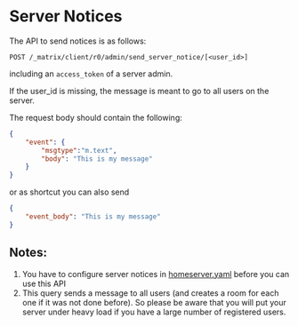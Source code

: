 # Server Notices

The API to send notices is as follows:

```
POST /_matrix/client/r0/admin/send_server_notice/[<user_id>]
```

including an `access_token` of a server admin.

If the user_id is missing, the message is meant to go to all users on the server.

The request body should contain the following:

```json
{
    "event": {
        "msgtype":"m.text",
        "body": "This is my message"
    }
}
```
or as shortcut you can also send
```json
{
    "event_body": "This is my message"
}
```

## Notes:
1) You have to configure server notices in [homeserver.yaml](../server_notices.md) before
you can use this API
2) This query sends a message to all users (and creates a room for each one if it was not
done before). So please be aware that you will put your server under heavy load if you
have a large number of registered users.